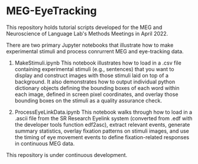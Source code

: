 # MEG-EyeTracking
This repository holds tutorial scripts developed for the MEG and Neuroscience of Language Lab's Methods Meetings in April 2022.

There are two primary Jupyter notebooks that illustrate how to make experimental stimuli and process conrurrent MEG and eye-tracking data.

1. MakeStimuli.ipynb
This notebook illustrates how to load in a .csv file containing experimental stimuli (e.g., sentences) that you want to display and construct images with those stimuli laid on top of a background. It also demonstrates how to output individual python dictionary objects defining the bounding boxes of each word within each image, defined in screen pixel coordinates, and overlay those bounding boxes on the stimuli as a quality assurance check.

2. ProcessEyeLinkData.ipynb
This notebook walks through how to load in a .ascii file from the SR Research Eyelink system (converted from .edf with the developer tools function edf2asc), extract relevant events, generate summary statistics, overlay fixation patterns on stimuli images, and use the timing of eye movement events to define fixation-related responses in continuous MEG data.

This repository is under continuous development.

